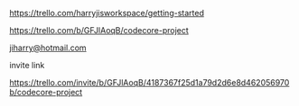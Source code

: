 https://trello.com/harryjisworkspace/getting-started


https://trello.com/b/GFJlAoqB/codecore-project

jiharry@hotmail.com


invite link

https://trello.com/invite/b/GFJlAoqB/4187367f25d1a79d2d6e8d462056970b/codecore-project